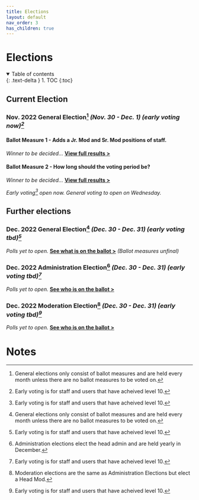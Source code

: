 ```yaml
---
title: Elections
layout: default
nav_order: 3
has_children: true
---
```


# Elections

<details open markdown="block">
  <summary>
    Table of contents
  </summary>
  {: .text-delta }
1. TOC
{:toc}
</details>

## Current Election
### Nov. 2022 General Election[^1] *(Nov. 30 - Dec. 1) (early voting now)[^2]*

#### Ballot Measure 1 - Adds a Jr. Mod and Sr. Mod positions of staff.

*Winner to be decided...* [__View full results >__](nov22genresults.html#ballot-measure-1-adds-a-jr-mod-and-sr-mod-positions-of-staff)

#### Ballot Measure 2 - How long should the voting period be?

*Winner to be decided...* [__View full results >__](nov22genresults.html#ballot-measure-2-how-long-should-the-voting-period-be)

*Early voting[^2] open now. General voting to open on Wednesday.*

## Further elections
### Dec. 2022 General Election[^1] *(Dec. 30 - Dec. 31) (early voting tbd)[^2]*

*Polls yet to open.* [__See what is on the ballot >__](dec22genresults.html) *(Ballot measures unfinal)*

### Dec. 2022 Administration Election[^3] *(Dec. 30 - Dec. 31) (early voting tbd)[^2]*

*Polls yet to open.* [__See who is on the ballot >__](dec22adminresults.html)

### Dec. 2022 Moderation Election[^4] *(Dec. 30 - Dec. 31) (early voting tbd)[^2]*

*Polls yet to open.* [__See who is on the ballot >__](dec22modresults.html)

# Notes

[^1]: General elections only consist of ballot measures and are held every month unless there are no ballot measures to be voted on.
[^2]: Early voting is for staff and users that have acheived level 10.
[^3]: Administration elections elect the head admin and are held yearly in December.
[^4]: Moderation elections are the same as Administration Elections but elect a Head Mod.
